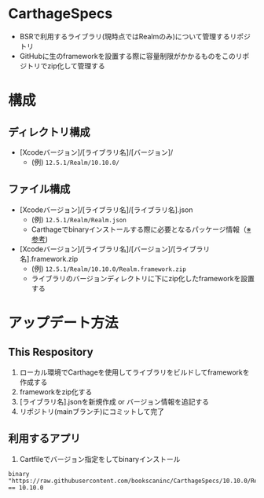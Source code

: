 # CarthageSpecs
* BSRで利用するライブラリ(現時点ではRealmのみ)について管理するリポジトリ
* GitHubに生のframeworkを設置する際に容量制限がかかるものをこのリポジトリでzip化して管理する

# 構成
## ディレクトリ構成
* [Xcodeバージョン]/[ライブラリ名]/[バージョン]/
  * (例) `12.5.1/Realm/10.10.0/`

## ファイル構成
* [Xcodeバージョン]/[ライブラリ名]/[ライブラリ名].json
  * (例) `12.5.1/Realm/Realm.json`
  * Carthageでbinaryインストールする際に必要となるパッケージ情報（[※参考](https://github.com/bookscaninc/CarthageSpecs/blob/main/12.5.1/Realm/Realm.json))
* [Xcodeバージョン]/[ライブラリ名]/[バージョン]/[ライブラリ名].framework.zip
  * (例) `12.5.1/Realm/10.10.0/Realm.framework.zip`
  * ライブラリのバージョンディレクトリに下にzip化したframeworkを設置する

# アップデート方法
## This Respository
1. ローカル環境でCarthageを使用してライブラリをビルドしてframeworkを作成する
2. frameworkをzip化する
3. [ライブラリ名].jsonを新規作成 or バージョン情報を追記する
4. リポジトリ(mainブランチ)にコミットして完了

## 利用するアプリ
1. Cartfileでバージョン指定をしてbinaryインストール
```
binary "https://raw.githubusercontent.com/bookscaninc/CarthageSpecs/10.10.0/Realm/Realm.json" == 10.10.0
```
